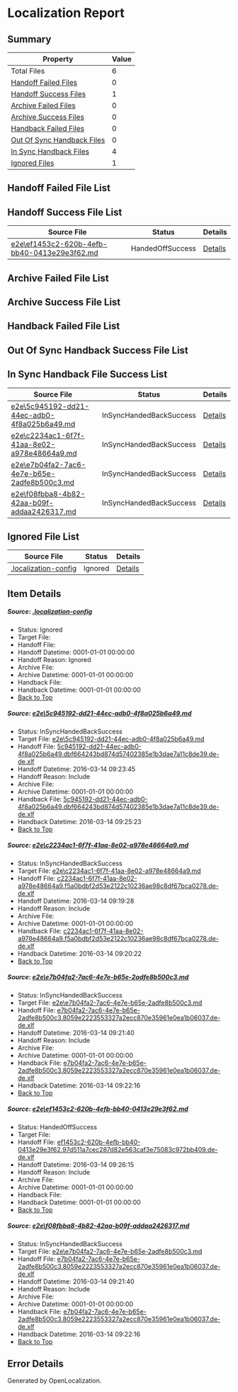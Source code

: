 # <a name='report-top'></a> Localization Report

## Summary
 Property | Value 
 -------- | ----- 
 Total Files | 6
[ Handoff Failed Files ](#handoff-failed-list)| 0
[ Handoff Success Files ](#handoff-success-list)| 1
[ Archive Failed Files ](#archive-failed-list)| 0
[ Archive Success Files ](#archive-success-list)| 0
[ Handback Failed Files ](#handback-failed-list)| 0
[ Out Of Sync Handback Files ](#outofsync-handback-success-list)| 0
[ In Sync Handback Files ](#insync-handback-success-list)| 4
[ Ignored Files ](#ignored-list)| 1

## <a name='handoff-failed-list'></a> Handoff Failed File List

## <a name='handoff-success-list'></a> Handoff Success File List
 Source File | Status | Details 
 ----------- | ------ | ------- 
 [e2e\ef1453c2-620b-4efb-bb40-0413e29e3f62.md](https://github.com/OpenLocalizationTest/oltest/blob/5e97d78c7dc5a552435139a68b5de239ceffdf68/e2e/ef1453c2-620b-4efb-bb40-0413e29e3f62.md) | HandedOffSuccess | [Details](#0a003473256b766e13e00f100d0d44ed0cb1cbd34)

## <a name='archive-failed-list'></a> Archive Failed File List

## <a name='archive-success-list'></a> Archive Success File List

## <a name='handback-failed-list'></a> Handback Failed File List

## <a name='outofsync-handback-success-list'></a> Out Of Sync Handback Success File List

## <a name='insync-handback-success-list'></a> In Sync Handback File Success List
 Source File | Status | Details 
 ----------- | ------ | ------- 
 [e2e\5c945192-dd21-44ec-adb0-4f8a025b6a49.md](https://github.com/OpenLocalizationTest/oltest/blob/8404d1446f00215db171b510d6d5cc860ff2ebfe/e2e/5c945192-dd21-44ec-adb0-4f8a025b6a49.md) | InSyncHandedBackSuccess | [Details](#a71029811d0acd26cee811fa89036a44414352521)
 [e2e\c2234ac1-6f7f-41aa-8e02-a978e48664a9.md](https://github.com/OpenLocalizationTest/oltest/blob/77a4b230a3f71c678990874b91be0b8a3759a22c/e2e/c2234ac1-6f7f-41aa-8e02-a978e48664a9.md) | InSyncHandedBackSuccess | [Details](#9659e0e8fb353874a89bdcb724cf1393cc32e2302)
 [e2e\e7b04fa2-7ac6-4e7e-b65e-2adfe8b500c3.md](https://github.com/OpenLocalizationTest/oltest/blob/183e8bbddb81428e328a908a6899fea046c7c8cb/e2e/e7b04fa2-7ac6-4e7e-b65e-2adfe8b500c3.md) | InSyncHandedBackSuccess | [Details](#41d89c7d0caab568a6413b8d2194bae5ce3ac6e43)
 [e2e\f08fbba8-4b82-42aa-b09f-addaa2426317.md](https://github.com/OpenLocalizationTest/oltest/blob/5e97d78c7dc5a552435139a68b5de239ceffdf68/e2e/f08fbba8-4b82-42aa-b09f-addaa2426317.md) | InSyncHandedBackSuccess | [Details](#41d89c7d0caab568a6413b8d2194bae5ce3ac6e45)

## <a name='ignored-list'></a> Ignored File List
 Source File | Status | Details 
 ----------- | ------ | ------- 
 [.localization-config](https://github.com/OpenLocalizationTest/oltest/blob/5e97d78c7dc5a552435139a68b5de239ceffdf68/.localization-config) | Ignored | [Details](#66aca4b1c2f43b14ec41e0e427345df94af1d5e10)

## Item Details
##### <a name='66aca4b1c2f43b14ec41e0e427345df94af1d5e10'></a> Source: [.localization-config](https://github.com/OpenLocalizationTest/oltest/blob/5e97d78c7dc5a552435139a68b5de239ceffdf68/.localization-config)
* Status: Ignored
* Target File: 
* Handoff File: 
* Handoff Datetime: 0001-01-01 00:00:00
* Handoff Reason: Ignored
* Archive File: 
* Archive Datetime: 0001-01-01 00:00:00
* Handback File: 
* Handback Datetime: 0001-01-01 00:00:00
* [Back to Top](#report-top)

##### <a name='a71029811d0acd26cee811fa89036a44414352521'></a> Source: [e2e\5c945192-dd21-44ec-adb0-4f8a025b6a49.md](https://github.com/OpenLocalizationTest/oltest/blob/8404d1446f00215db171b510d6d5cc860ff2ebfe/e2e/5c945192-dd21-44ec-adb0-4f8a025b6a49.md)
* Status: InSyncHandedBackSuccess
* Target File: [e2e\5c945192-dd21-44ec-adb0-4f8a025b6a49.md](https://github.com/OpenLocalizationTestOrg/oltest.de-de/blob/57e880cc8e6f1bd518b7c102a265fe9166b0e28f/e2e/5c945192-dd21-44ec-adb0-4f8a025b6a49.md)
* Handoff File: [5c945192-dd21-44ec-adb0-4f8a025b6a49.dbf664243bd874d57402385e1b3dae7a11c8de39.de-de.xlf](https://github.com/OpenLocalizationTestOrg/olhandoff/blob/9c84a2ce6bbd629f7b4cda9680dd1f6b8e3f0d63/ol-handoff/OpenLocalizationTestOrg/oltest.de-de/yuwzho/ht/5c945192-dd21-44ec-adb0-4f8a025b6a49.dbf664243bd874d57402385e1b3dae7a11c8de39.de-de.xlf)
* Handoff Datetime: 2016-03-14 09:23:45
* Handoff Reason: Include
* Archive File: 
* Archive Datetime: 0001-01-01 00:00:00
* Handback File: [5c945192-dd21-44ec-adb0-4f8a025b6a49.dbf664243bd874d57402385e1b3dae7a11c8de39.de-de.xlf](https://github.com/OpenLocalizationTestOrg/olhandback/blob/5a5bd802f1e07dfae1a568447a5d85959bb92820/ol-handback/OpenLocalizationTestOrg/oltest.de-de/yuwzho/ht/5c945192-dd21-44ec-adb0-4f8a025b6a49.dbf664243bd874d57402385e1b3dae7a11c8de39.de-de.xlf)
* Handback Datetime: 2016-03-14 09:25:23
* [Back to Top](#report-top)

##### <a name='9659e0e8fb353874a89bdcb724cf1393cc32e2302'></a> Source: [e2e\c2234ac1-6f7f-41aa-8e02-a978e48664a9.md](https://github.com/OpenLocalizationTest/oltest/blob/77a4b230a3f71c678990874b91be0b8a3759a22c/e2e/c2234ac1-6f7f-41aa-8e02-a978e48664a9.md)
* Status: InSyncHandedBackSuccess
* Target File: [e2e\c2234ac1-6f7f-41aa-8e02-a978e48664a9.md](https://github.com/OpenLocalizationTestOrg/oltest.de-de/blob/b51ea0113a0c0f2f1572b130f405f9673f856c5e/e2e/c2234ac1-6f7f-41aa-8e02-a978e48664a9.md)
* Handoff File: [c2234ac1-6f7f-41aa-8e02-a978e48664a9.f5a0bdbf2d53e2122c10236ae98c8df67bca0278.de-de.xlf](https://github.com/OpenLocalizationTestOrg/olhandoff/blob/47ecb2e278f1576fae6bacae54694e9cc8a1053b/ol-handoff/OpenLocalizationTestOrg/oltest.de-de/yuwzho/ht/c2234ac1-6f7f-41aa-8e02-a978e48664a9.f5a0bdbf2d53e2122c10236ae98c8df67bca0278.de-de.xlf)
* Handoff Datetime: 2016-03-14 09:19:28
* Handoff Reason: Include
* Archive File: 
* Archive Datetime: 0001-01-01 00:00:00
* Handback File: [c2234ac1-6f7f-41aa-8e02-a978e48664a9.f5a0bdbf2d53e2122c10236ae98c8df67bca0278.de-de.xlf](https://github.com/OpenLocalizationTestOrg/olhandback/blob/4885de5e3c79aa9a45e337c1f0eddc03e63f9aa0/ol-handback/OpenLocalizationTestOrg/oltest.de-de/yuwzho/ht/c2234ac1-6f7f-41aa-8e02-a978e48664a9.f5a0bdbf2d53e2122c10236ae98c8df67bca0278.de-de.xlf)
* Handback Datetime: 2016-03-14 09:20:22
* [Back to Top](#report-top)

##### <a name='41d89c7d0caab568a6413b8d2194bae5ce3ac6e43'></a> Source: [e2e\e7b04fa2-7ac6-4e7e-b65e-2adfe8b500c3.md](https://github.com/OpenLocalizationTest/oltest/blob/183e8bbddb81428e328a908a6899fea046c7c8cb/e2e/e7b04fa2-7ac6-4e7e-b65e-2adfe8b500c3.md)
* Status: InSyncHandedBackSuccess
* Target File: [e2e\e7b04fa2-7ac6-4e7e-b65e-2adfe8b500c3.md](https://github.com/OpenLocalizationTestOrg/oltest.de-de/blob/7c824b5a3c5280b49d55c3845eb01f065b66ea60/e2e/e7b04fa2-7ac6-4e7e-b65e-2adfe8b500c3.md)
* Handoff File: [e7b04fa2-7ac6-4e7e-b65e-2adfe8b500c3.8059e2223553327a2ecc870e35961e0ea1b06037.de-de.xlf](https://github.com/OpenLocalizationTestOrg/olhandoff/blob/a4b1d3cdfeeb8dbdebcbe3fe72b728c9270d75b0/ol-handoff/OpenLocalizationTestOrg/oltest.de-de/yuwzho/ht/e7b04fa2-7ac6-4e7e-b65e-2adfe8b500c3.8059e2223553327a2ecc870e35961e0ea1b06037.de-de.xlf)
* Handoff Datetime: 2016-03-14 09:21:40
* Handoff Reason: Include
* Archive File: 
* Archive Datetime: 0001-01-01 00:00:00
* Handback File: [e7b04fa2-7ac6-4e7e-b65e-2adfe8b500c3.8059e2223553327a2ecc870e35961e0ea1b06037.de-de.xlf](https://github.com/OpenLocalizationTestOrg/olhandback/blob/cc8dc6e3f027c86d4780c86a2c2169c804fbe0f9/ol-handback/OpenLocalizationTestOrg/oltest.de-de/yuwzho/ht/e7b04fa2-7ac6-4e7e-b65e-2adfe8b500c3.8059e2223553327a2ecc870e35961e0ea1b06037.de-de.xlf)
* Handback Datetime: 2016-03-14 09:22:16
* [Back to Top](#report-top)

##### <a name='0a003473256b766e13e00f100d0d44ed0cb1cbd34'></a> Source: [e2e\ef1453c2-620b-4efb-bb40-0413e29e3f62.md](https://github.com/OpenLocalizationTest/oltest/blob/5e97d78c7dc5a552435139a68b5de239ceffdf68/e2e/ef1453c2-620b-4efb-bb40-0413e29e3f62.md)
* Status: HandedOffSuccess
* Target File: 
* Handoff File: [ef1453c2-620b-4efb-bb40-0413e29e3f62.97d511a7cec287d82e563caf3e75083c972bb409.de-de.xlf](https://github.com/OpenLocalizationTestOrg/olhandoff/blob/52720d170553722c0d60286c24806dbbf9666dae/ol-handoff/OpenLocalizationTestOrg/oltest.de-de/yuwzho/ht/ef1453c2-620b-4efb-bb40-0413e29e3f62.97d511a7cec287d82e563caf3e75083c972bb409.de-de.xlf)
* Handoff Datetime: 2016-03-14 09:26:15
* Handoff Reason: Include
* Archive File: 
* Archive Datetime: 0001-01-01 00:00:00
* Handback File: 
* Handback Datetime: 0001-01-01 00:00:00
* [Back to Top](#report-top)

##### <a name='41d89c7d0caab568a6413b8d2194bae5ce3ac6e45'></a> Source: [e2e\f08fbba8-4b82-42aa-b09f-addaa2426317.md](https://github.com/OpenLocalizationTest/oltest/blob/5e97d78c7dc5a552435139a68b5de239ceffdf68/e2e/f08fbba8-4b82-42aa-b09f-addaa2426317.md)
* Status: InSyncHandedBackSuccess
* Target File: [e2e\e7b04fa2-7ac6-4e7e-b65e-2adfe8b500c3.md](https://github.com/OpenLocalizationTestOrg/oltest.de-de/blob/7c824b5a3c5280b49d55c3845eb01f065b66ea60/e2e/e7b04fa2-7ac6-4e7e-b65e-2adfe8b500c3.md)
* Handoff File: [e7b04fa2-7ac6-4e7e-b65e-2adfe8b500c3.8059e2223553327a2ecc870e35961e0ea1b06037.de-de.xlf](https://github.com/OpenLocalizationTestOrg/olhandoff/blob/a4b1d3cdfeeb8dbdebcbe3fe72b728c9270d75b0/ol-handoff/OpenLocalizationTestOrg/oltest.de-de/yuwzho/ht/e7b04fa2-7ac6-4e7e-b65e-2adfe8b500c3.8059e2223553327a2ecc870e35961e0ea1b06037.de-de.xlf)
* Handoff Datetime: 2016-03-14 09:21:40
* Handoff Reason: Include
* Archive File: 
* Archive Datetime: 0001-01-01 00:00:00
* Handback File: [e7b04fa2-7ac6-4e7e-b65e-2adfe8b500c3.8059e2223553327a2ecc870e35961e0ea1b06037.de-de.xlf](https://github.com/OpenLocalizationTestOrg/olhandback/blob/cc8dc6e3f027c86d4780c86a2c2169c804fbe0f9/ol-handback/OpenLocalizationTestOrg/oltest.de-de/yuwzho/ht/e7b04fa2-7ac6-4e7e-b65e-2adfe8b500c3.8059e2223553327a2ecc870e35961e0ea1b06037.de-de.xlf)
* Handback Datetime: 2016-03-14 09:22:16
* [Back to Top](#report-top)


## Error Details

Generated by OpenLocalization.
